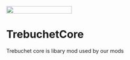 <img src="https://i.imgur.com/zUymB7f.png" width="174" height="20">

# TrebuchetCore
Trebuchet core is libary mod used by our mods
